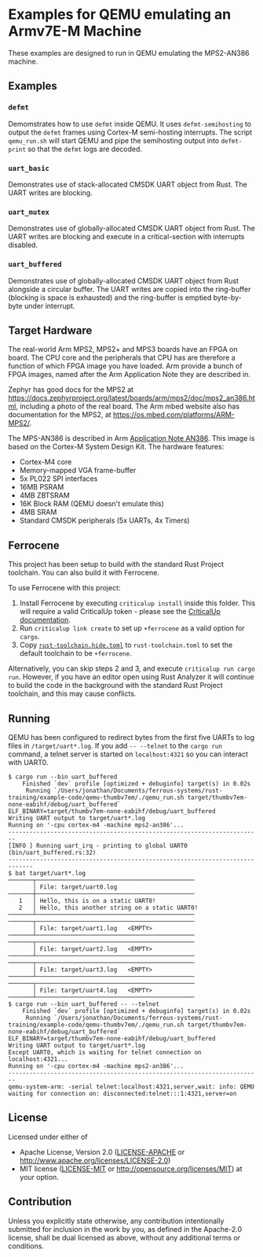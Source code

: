 # Examples for QEMU emulating an Armv7E-M Machine

These examples are designed to run in QEMU emulating the MPS2-AN386 machine.

## Examples

### `defmt`

Demomstrates how to use `defmt` inside QEMU. It uses `defmt-semihosting` to output the `defmt` frames using Cortex-M semi-hosting interrupts. The script `qemu_run.sh` will start QEMU and pipe the semihosting output into `defmt-print` so that the `defmt` logs are decoded.

### `uart_basic`

Demonstrates use of stack-allocated CMSDK UART object from Rust. The UART writes are blocking.

### `uart_mutex`

Demonstrates use of globally-allocated CMSDK UART object from Rust. The UART writes are blocking and execute in a critical-section with interrupts disabled.

### `uart_buffered`

Demonstrates use of globally-allocated CMSDK UART object from Rust alongside a circular buffer. The UART writes are copied into the ring-buffer (blocking is space is exhausted) and the ring-buffer is emptied byte-by-byte under interrupt.

## Target Hardware

The real-world Arm MPS2, MPS2+ and MPS3 boards have an FPGA on board. The CPU core and the peripherals that CPU has are therefore a function of which FPGA image you have loaded. Arm provide a bunch of FPGA images, named after the Arm Application Note they are described in.

Zephyr has good docs for the MPS2 at <https://docs.zephyrproject.org/latest/boards/arm/mps2/doc/mps2_an386.html>, including a photo of the real board. The Arm mbed website also has documentation for the MPS2, at <https://os.mbed.com/platforms/ARM-MPS2/>.

The MPS-AN386 is described in Arm [Application Note AN386]. This image is based on the Cortex-M System Design Kit. The hardware features:

* Cortex-M4 core
* Memory-mapped VGA frame-buffer
* 5x PL022 SPI interfaces
* 16MB PSRAM
* 4MB ZBTSRAM
* 16K Block RAM (QEMU doesn't emulate this)
* 4MB SRAM
* Standard CMSDK peripherals (5x UARTs, 4x Timers)

[Application Note AN386]: https://developer.arm.com/documentation/dai0386/latest/

## Ferrocene

This project has been setup to build with the standard Rust Project toolchain. You can also build it with Ferrocene.

To use Ferrocene with this project:

1. Install Ferrocene by executing `criticalup install` inside this
folder. This will require a valid CriticalUp token - please see the [CriticalUp
documentation](https://criticalup.ferrocene.dev).
2. Run `criticalup link create` to set up `+ferrocene` as a valid option for `cargo`.
3. Copy [`rust-toolchain.hide.toml`](./rust-toolchain.hide.toml) to `rust-toolchain.toml` to set the default toolchain to be `+ferrocene`.

Alternatively, you can skip steps 2 and 3, and execute `criticalup run cargo run`. However, if you have an editor open using Rust Analyzer it will continue to build the code in the background with the standard Rust Project toolchain, and this may cause conflicts.

## Running

QEMU has been configured to redirect bytes from the first five UARTs to log files in `/target/uart*.log`. If you add `-- --telnet` to the `cargo run` command, a telnet server is started on `localhost:4321` so you can interact with UART0.

```console
$ cargo run --bin uart_buffered
    Finished `dev` profile [optimized + debuginfo] target(s) in 0.02s
     Running `/Users/jonathan/Documents/ferrous-systems/rust-training/example-code/qemu-thumbv7em/./qemu_run.sh target/thumbv7em-none-eabihf/debug/uart_buffered`
ELF_BINARY=target/thumbv7em-none-eabihf/debug/uart_buffered
Writing UART output to target/uart*.log
Running on '-cpu cortex-m4 -machine mps2-an386'...
------------------------------------------------------------------------
[INFO ] Running uart_irq - printing to global UART0 (bin/uart_buffered.rs:32)
-----------------------------------------------------------------------------
$ bat target/uart*.log
───────┬─────────────────────────────────────────────
       │ File: target/uart0.log
───────┼─────────────────────────────────────────────
   1   │ Hello, this is on a static UART0!
   2   │ Hello, this another string on a static UART0!
───────┴─────────────────────────────────────────────
───────┬─────────────────────────────────────────────
       │ File: target/uart1.log   <EMPTY>
───────┴─────────────────────────────────────────────
───────┬─────────────────────────────────────────────
       │ File: target/uart2.log   <EMPTY>
───────┴─────────────────────────────────────────────
───────┬─────────────────────────────────────────────
       │ File: target/uart3.log   <EMPTY>
───────┴─────────────────────────────────────────────
───────┬─────────────────────────────────────────────
       │ File: target/uart4.log   <EMPTY>
───────┴─────────────────────────────────────────────
$ cargo run --bin uart_buffered -- --telnet
    Finished `dev` profile [optimized + debuginfo] target(s) in 0.02s
     Running `/Users/jonathan/Documents/ferrous-systems/rust-training/example-code/qemu-thumbv7em/./qemu_run.sh target/thumbv7em-none-eabihf/debug/uart_buffered`
ELF_BINARY=target/thumbv7em-none-eabihf/debug/uart_buffered
Writing UART output to target/uart*.log
Except UART0, which is waiting for telnet connection on localhost:4321...
Running on '-cpu cortex-m4 -machine mps2-an386'...
------------------------------------------------------------------------
qemu-system-arm: -serial telnet:localhost:4321,server,wait: info: QEMU waiting for connection on: disconnected:telnet:::1:4321,server=on
```

## License

Licensed under either of

* Apache License, Version 2.0 ([LICENSE-APACHE](../LICENSE-APACHE) or
  <http://www.apache.org/licenses/LICENSE-2.0>)
* MIT license ([LICENSE-MIT](../LICENSE-MIT) or
<http://opensource.org/licenses/MIT>) at your option.

## Contribution

Unless you explicitly state otherwise, any contribution intentionally submitted
for inclusion in the work by you, as defined in the Apache-2.0 license, shall be
dual licensed as above, without any additional terms or conditions.

